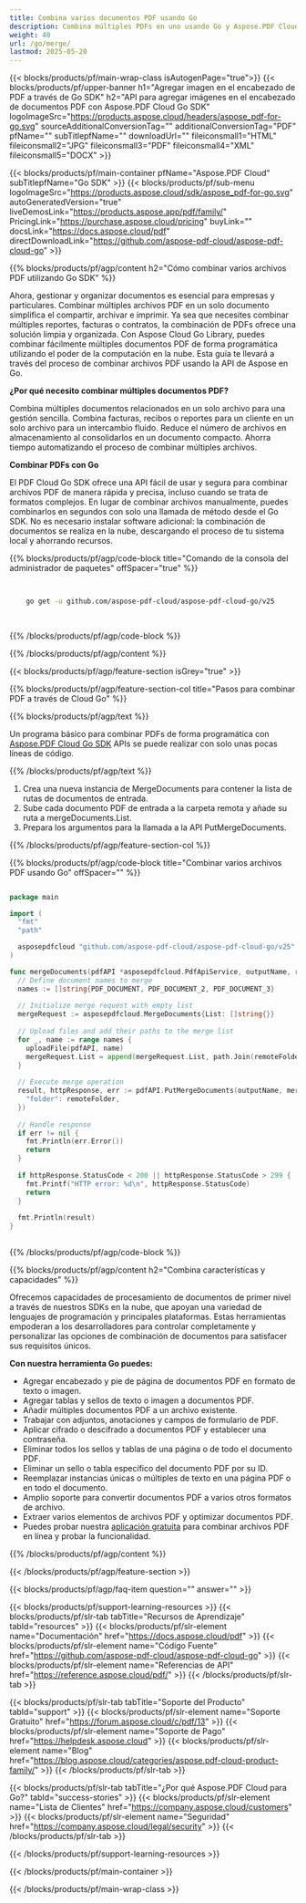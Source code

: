 ```yaml
---
title: Combina varios documentos PDF usando Go
description: Combina múltiples PDFs en uno usando Go y Aspose.PDF Cloud SDK.
weight: 40
url: /go/merge/
lastmod: 2025-05-20
---
```


{{< blocks/products/pf/main-wrap-class isAutogenPage="true">}}
{{< blocks/products/pf/upper-banner h1="Agregar imagen en el encabezado de PDF a través de Go SDK" h2="API para agregar imágenes en el encabezado de documentos PDF con Aspose.PDF Cloud Go SDK" logoImageSrc="https://products.aspose.cloud/headers/aspose_pdf-for-go.svg" sourceAdditionalConversionTag="" additionalConversionTag="PDF" pfName="" subTitlepfName="" downloadUrl="" fileiconsmall1="HTML" fileiconsmall2="JPG" fileiconsmall3="PDF" fileiconsmall4="XML" fileiconsmall5="DOCX" >}}

{{< blocks/products/pf/main-container pfName="Aspose.PDF Cloud" subTitlepfName="Go SDK" >}}
{{< blocks/products/pf/sub-menu logoImageSrc="https://products.aspose.cloud/sdk/aspose_pdf-for-go.svg"
autoGeneratedVersion="true"
liveDemosLink="https://products.aspose.app/pdf/family/" PricingLink="https://purchase.aspose.cloud/pricing" buyLink="" docsLink="https://docs.aspose.cloud/pdf"  directDownloadLink="https://github.com/aspose-pdf-cloud/aspose-pdf-cloud-go" >}}

{{% blocks/products/pf/agp/content h2="Cómo combinar varios archivos PDF utilizando Go SDK" %}}

Ahora, gestionar y organizar documentos es esencial para empresas y particulares. Combinar múltiples archivos PDF en un solo documento simplifica el compartir, archivar e imprimir. Ya sea que necesites combinar múltiples reportes, facturas o contratos, la combinación de PDFs ofrece una solución limpia y organizada. Con Aspose Cloud Go Library, puedes combinar fácilmente múltiples documentos PDF de forma programática utilizando el poder de la computación en la nube. Esta guía te llevará a través del proceso de combinar archivos PDF usando la API de Aspose en Go.

**¿Por qué necesito combinar múltiples documentos PDF?**

Combina múltiples documentos relacionados en un solo archivo para una gestión sencilla. Combina facturas, recibos o reportes para un cliente en un solo archivo para un intercambio fluido. Reduce el número de archivos en almacenamiento al consolidarlos en un documento compacto. Ahorra tiempo automatizando el proceso de combinar múltiples archivos.

**Combinar PDFs con Go**

El PDF Cloud Go SDK ofrece una API fácil de usar y segura para combinar archivos PDF de manera rápida y precisa, incluso cuando se trata de formatos complejos. En lugar de combinar archivos manualmente, puedes combinarlos en segundos con solo una llamada de método desde el Go SDK. No es necesario instalar software adicional: la combinación de documentos se realiza en la nube, descargando el proceso de tu sistema local y ahorrando recursos.

{{% blocks/products/pf/agp/code-block title="Comando de la consola del administrador de paquetes" offSpacer="true" %}}

```bash

     
    go get -u github.com/aspose-pdf-cloud/aspose-pdf-cloud-go/v25
     
     

```

{{% /blocks/products/pf/agp/code-block %}}

{{% /blocks/products/pf/agp/content %}}

{{< blocks/products/pf/agp/feature-section isGrey="true" >}}

{{% blocks/products/pf/agp/feature-section-col title="Pasos para combinar PDF a través de Cloud Go" %}}

{{% blocks/products/pf/agp/text %}}

Un programa básico para combinar PDFs de forma programática con
[Aspose.PDF Cloud Go SDK](https://products.aspose.cloud/pdf/go/)
APIs se puede realizar con solo unas pocas líneas de código.

{{% /blocks/products/pf/agp/text %}}

1. Crea una nueva instancia de MergeDocuments para contener la lista de rutas de documentos de entrada.
1. Sube cada documento PDF de entrada a la carpeta remota y añade su ruta a mergeDocuments.List.
1. Prepara los argumentos para la llamada a la API PutMergeDocuments.

{{% /blocks/products/pf/agp/feature-section-col %}}

{{% blocks/products/pf/agp/code-block title="Combinar varios archivos PDF usando Go" offSpacer="" %}}

```go

package main

import (
  "fmt"
  "path"

  asposepdfcloud "github.com/aspose-pdf-cloud/aspose-pdf-cloud-go/v25"
)

func mergeDocuments(pdfAPI *asposepdfcloud.PdfApiService, outputName, remoteFolder string) {
  // Define document names to merge
  names := []string{PDF_DOCUMENT, PDF_DOCUMENT_2, PDF_DOCUMENT_3}
  
  // Initialize merge request with empty list
  mergeRequest := asposepdfcloud.MergeDocuments{List: []string{}}
  
  // Upload files and add their paths to the merge list
  for _, name := range names {
    uploadFile(pdfAPI, name)
    mergeRequest.List = append(mergeRequest.List, path.Join(remoteFolder, name))
  }
  
  // Execute merge operation
  result, httpResponse, err := pdfAPI.PutMergeDocuments(outputName, mergeRequest, map[string]interface{}{
    "folder": remoteFolder,
  })
  
  // Handle response
  if err != nil {
    fmt.Println(err.Error())
    return
  }
  
  if httpResponse.StatusCode < 200 || httpResponse.StatusCode > 299 {
    fmt.Printf("HTTP error: %d\n", httpResponse.StatusCode)
    return
  }
  
  fmt.Println(result)
}
  
```

{{% /blocks/products/pf/agp/code-block %}}

{{% blocks/products/pf/agp/content h2="Combina características y capacidades" %}}

Ofrecemos capacidades de procesamiento de documentos de primer nivel a través de nuestros SDKs en la nube, que apoyan una variedad de lenguajes de programación y principales plataformas. Estas herramientas empoderan a los desarrolladores para controlar completamente y personalizar las opciones de combinación de documentos para satisfacer sus requisitos únicos.

**Con nuestra herramienta Go puedes:**

+ Agregar encabezado y pie de página de documentos PDF en formato de texto o imagen.
+ Agregar tablas y sellos de texto o imagen a documentos PDF.
+ Añadir múltiples documentos PDF a un archivo existente.
+ Trabajar con adjuntos, anotaciones y campos de formulario de PDF.
+ Aplicar cifrado o descifrado a documentos PDF y establecer una contraseña.
+ Eliminar todos los sellos y tablas de una página o de todo el documento PDF.
+ Eliminar un sello o tabla específico del documento PDF por su ID.
+ Reemplazar instancias únicas o múltiples de texto en una página PDF o en todo el documento.
+ Amplio soporte para convertir documentos PDF a varios otros formatos de archivo.
+ Extraer varios elementos de archivos PDF y optimizar documentos PDF.
+ Puedes probar nuestra [aplicación gratuita](https://products.aspose.app/pdf/merger) para combinar archivos PDF en línea y probar la funcionalidad.

{{% /blocks/products/pf/agp/content %}}

{{< /blocks/products/pf/agp/feature-section >}}

{{< blocks/products/pf/agp/faq-item question="" answer="" >}}

{{< blocks/products/pf/support-learning-resources >}}
{{< blocks/products/pf/slr-tab tabTitle="Recursos de Aprendizaje" tabId="resources" >}}
{{< blocks/products/pf/slr-element name="Documentación" href="https://docs.aspose.cloud/pdf" >}}
{{< blocks/products/pf/slr-element name="Código Fuente" href="https://github.com/aspose-pdf-cloud/aspose-pdf-cloud-go" >}}
{{< blocks/products/pf/slr-element name="Referencias de API" href="https://reference.aspose.cloud/pdf/" >}}
{{< /blocks/products/pf/slr-tab >}}

{{< blocks/products/pf/slr-tab tabTitle="Soporte del Producto" tabId="support" >}}
{{< blocks/products/pf/slr-element name="Soporte Gratuito" href="https://forum.aspose.cloud/c/pdf/13" >}}
{{< blocks/products/pf/slr-element name="Soporte de Pago" href="https://helpdesk.aspose.cloud" >}}
{{< blocks/products/pf/slr-element name="Blog" href="https://blog.aspose.cloud/categories/aspose.pdf-cloud-product-family/" >}}
{{< /blocks/products/pf/slr-tab >}}

{{< blocks/products/pf/slr-tab tabTitle="¿Por qué Aspose.PDF Cloud para Go?" tabId="success-stories" >}}
{{< blocks/products/pf/slr-element name="Lista de Clientes" href="https://company.aspose.cloud/customers" >}}
{{< blocks/products/pf/slr-element name="Seguridad" href="https://company.aspose.cloud/legal/security" >}}
{{< /blocks/products/pf/slr-tab >}}

{{< /blocks/products/pf/support-learning-resources >}}

{{< /blocks/products/pf/main-container >}}

{{< /blocks/products/pf/main-wrap-class >}}



